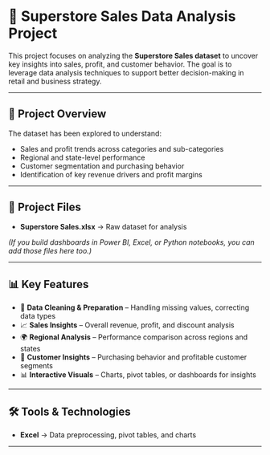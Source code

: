 # 🏬 Superstore Sales Data Analysis Project

This project focuses on analyzing the **Superstore Sales dataset** to uncover key insights into sales, profit, and customer behavior. The goal is to leverage data analysis techniques to support better decision-making in retail and business strategy.

---

## 🚀 Project Overview
The dataset has been explored to understand:
- Sales and profit trends across categories and sub-categories  
- Regional and state-level performance  
- Customer segmentation and purchasing behavior  
- Identification of key revenue drivers and profit margins  

---

## 📂 Project Files
- **Superstore Sales.xlsx** → Raw dataset for analysis  

*(If you build dashboards in Power BI, Excel, or Python notebooks, you can add those files here too.)*

---

## 📊 Key Features
- 📌 **Data Cleaning & Preparation** – Handling missing values, correcting data types  
- 📈 **Sales Insights** – Overall revenue, profit, and discount analysis  
- 🌍 **Regional Analysis** – Performance comparison across regions and states  
- 👥 **Customer Insights** – Purchasing behavior and profitable customer segments  
- 📊 **Interactive Visuals** – Charts, pivot tables, or dashboards for insights  

---

## 🛠 Tools & Technologies
- **Excel** → Data preprocessing, pivot tables, and charts  
---

